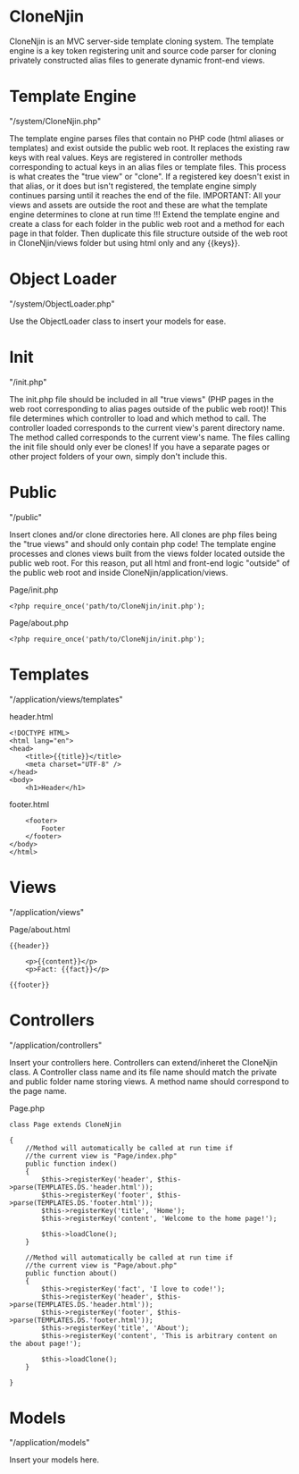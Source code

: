 # CloneNjin
CloneNjin is an MVC server-side template cloning system. The template engine is a key token registering unit and source code parser for cloning privately constructed alias files to generate dynamic front-end views.

# Template Engine
"/system/CloneNjin.php"

The template engine parses files that contain no PHP code (html aliases or templates) and exist outside the public web root. It replaces the existing raw keys with real values. Keys are registered in controller methods corresponding to actual keys in an alias files or template files. This process is what creates the "true view" or "clone". If a registered key doesn't exist in that alias, or it does but isn't registered, the template engine simply continues parsing until it reaches the end of the file. IMPORTANT: All your views and assets are outside the root and these are what the template engine determines to clone at run time !!! Extend the template engine and create a class for each folder in the public web root and a method for each page in that folder. Then duplicate this file structure outside of the web root in CloneNjin/views folder but using html only and any {{keys}}.


# Object Loader
"/system/ObjectLoader.php"

Use the ObjectLoader class to insert your models for ease.


# Init
"/init.php"

The init.php file should be included in all "true views" (PHP pages in the web root corresponding to alias pages outside of the public web root)!
This file determines which controller to load and which method to call.
The controller loaded corresponds to the current view's parent directory name.
The method called corresponds to the current view's name.
The files calling the init file should only ever be clones!
If you have a separate pages or other project folders of your own,
simply don't include this.


# Public
"/public"

Insert clones and/or clone directories here.
All clones are php files being the "true views" and should only contain php code!
The template engine processes and clones views built from the views folder located outside the public web root.
For this reason, put all html and front-end logic "outside" of the public web root and inside CloneNjin/application/views.

Page/init.php
```
<?php require_once('path/to/CloneNjin/init.php');
```
Page/about.php
```
<?php require_once('path/to/CloneNjin/init.php');
```


# Templates
"/application/views/templates"

header.html
```
<!DOCTYPE HTML>
<html lang="en">
<head>
	<title>{{title}}</title>
	<meta charset="UTF-8" />
</head>
<body>
	<h1>Header</h1>
```
footer.html
```
	<footer>
		Footer
	</footer>
</body>
</html>
```


# Views
"/application/views"

Page/about.html
```
{{header}}
	
	<p>{{content}}</p>
	<p>Fact: {{fact}}</p>
	
{{footer}}
```


# Controllers
"/application/controllers"

Insert your controllers here.
Controllers can extend/inheret the CloneNjin class.
A Controller class name and its file name should match the private and public folder name storing views.
A method name should correspond to the page name.

Page.php
```
class Page extends CloneNjin

{	
	//Method will automatically be called at run time if 
	//the current view is "Page/index.php"
	public function index()
	{
		$this->registerKey('header', $this->parse(TEMPLATES.DS.'header.html'));
		$this->registerKey('footer', $this->parse(TEMPLATES.DS.'footer.html'));
		$this->registerKey('title', 'Home');
		$this->registerKey('content', 'Welcome to the home page!');
		
		$this->loadClone();
	}
	
	//Method will automatically be called at run time if 
	//the current view is "Page/about.php"
	public function about()
	{
		$this->registerKey('fact', 'I love to code!');
		$this->registerKey('header', $this->parse(TEMPLATES.DS.'header.html'));
		$this->registerKey('footer', $this->parse(TEMPLATES.DS.'footer.html'));
		$this->registerKey('title', 'About');
		$this->registerKey('content', 'This is arbitrary content on the about page!');
		
		$this->loadClone();
	}
	
}
```

# Models
"/application/models"

Insert your models here.
